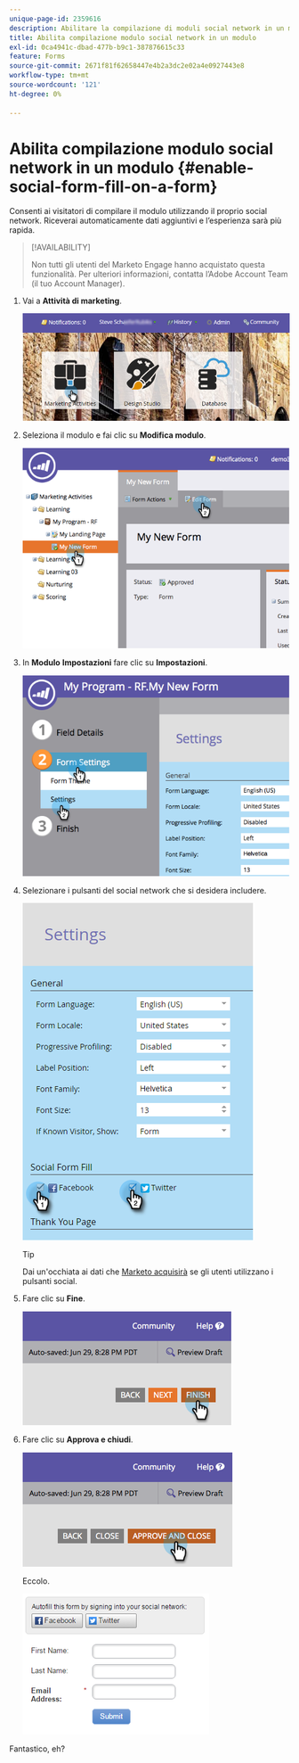 ```yaml
---
unique-page-id: 2359616
description: Abilitare la compilazione di moduli social network in un modulo - Documentazione di Marketo - Documentazione di prodotto
title: Abilita compilazione modulo social network in un modulo
exl-id: 0ca4941c-dbad-477b-b9c1-387876615c33
feature: Forms
source-git-commit: 2671f81f62658447e4b2a3dc2e02a4e0927443e8
workflow-type: tm+mt
source-wordcount: '121'
ht-degree: 0%

---
```


# Abilita compilazione modulo social network in un modulo {#enable-social-form-fill-on-a-form}

Consenti ai visitatori di compilare il modulo utilizzando il proprio social network. Riceverai automaticamente dati aggiuntivi e l’esperienza sarà più rapida.

>[!AVAILABILITY]
>
>Non tutti gli utenti del Marketo Engage hanno acquistato questa funzionalità. Per ulteriori informazioni, contatta l’Adobe Account Team (il tuo Account Manager).

1. Vai a **Attività di marketing**.

   ![](assets/login-marketing-activities-1.png)

1. Seleziona il modulo e fai clic su **Modifica modulo**.

   ![](assets/image2014-9-15-16-3a35-3a54.png)

1. In **Modulo** **Impostazioni** fare clic su **Impostazioni**.

   ![](assets/image2014-9-15-16-3a36-3a4.png)

1. Selezionare i pulsanti del social network che si desidera includere.

   ![](assets/image2016-4-28-16-3a38-3a58.png)

   >[!TIP]
   >
   >Dai un&#39;occhiata ai dati che [Marketo acquisirà](/help/marketo/product-docs/demand-generation/social/social-functions/manage-social-profile-data.md) se gli utenti utilizzano i pulsanti social.

1. Fare clic su **Fine**.

   ![](assets/image2014-9-15-16-3a36-3a26.png)

1. Fare clic su **Approva e chiudi**.

   ![](assets/image2014-9-15-16-3a36-3a33.png)

   Eccolo.

   ![](assets/image2016-4-28-16-3a45-3a58.png)

Fantastico, eh?
